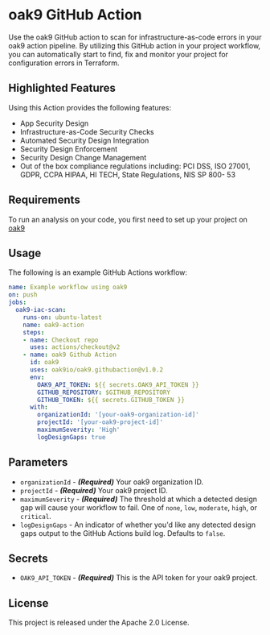 # oak9 GitHub Action

Use the oak9 GitHub action to scan for infrastructure-as-code errors in your oak9 action pipeline. By utilizing this
GitHub action in your project workflow, you can automatically start to find, fix and monitor your project for
configuration errors in Terraform.

## Highlighted Features

Using this Action provides the following features:
* App Security Design
* Infrastructure-as-Code Security Checks
* Automated Security Design Integration
* Security Design Enforcement
* Security Design Change Management
* Out of the box compliance regulations including: PCI DSS, ISO 27001, GDPR, CCPA HIPAA, HI TECH, State Regulations, NIS SP 800- 53

## Requirements

To run an analysis on your code, you first need to set up your project on [oak9](https://www.oak9.io/)

## Usage

The following is an example GitHub Actions workflow:

```yaml
name: Example workflow using oak9
on: push
jobs:
  oak9-iac-scan:
    runs-on: ubuntu-latest
    name: oak9-action
    steps:
    - name: Checkout repo
      uses: actions/checkout@v2
    - name: oak9 Github Action
      id: oak9
      uses: oak9io/oak9.githubaction@v1.0.2
      env:
        OAK9_API_TOKEN: ${{ secrets.OAK9_API_TOKEN }}
        GITHUB_REPOSITORY: $GITHUB_REPOSITORY
        GITHUB_TOKEN: ${{ secrets.GITHUB_TOKEN }}
      with:
        organizationId: '[your-oak9-organization-id]'
        projectId: '[your-oak9-project-id]'
        maximumSeverity: 'High'
        logDesignGaps: true
```

## Parameters

- `organizationId` - **_(Required)_** Your oak9 organization ID.
- `projectId` - **_(Required)_** Your oak9 project ID.
- `maximumSeverity` - **_(Required)_** The threshold at which a detected design gap will cause your workflow to fail. One of `none`, `low`, `moderate`, `high`, or `critical`.
- `logDesignGaps` - An indicator of whether you'd like any detected design gaps output to the GitHub Actions build log. Defaults to `false`.

## Secrets

- `OAK9_API_TOKEN` - **_(Required)_** This is the API token for your oak9 project.

## License

This project is released under the Apache 2.0 License.